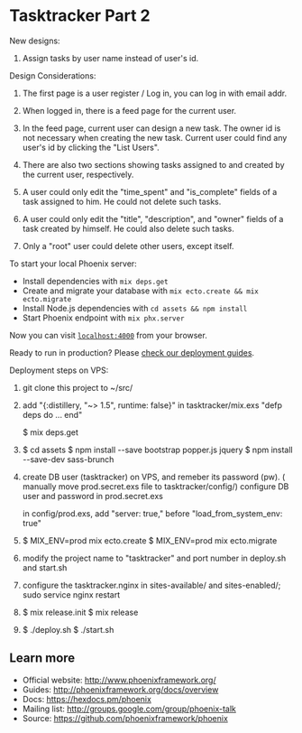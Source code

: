 # Tasktracker Part 2

New designs:

1. Assign tasks by user name instead of user's id.



Design Considerations:

1. The first page is a user register / Log in, you can log in with email addr.

2. When logged in, there is a feed page for the current user.

3. In the feed page, current user can design a new task. The owner id is not
   necessary when creating the new task. Current user could find any user's
   id by clicking the "List Users".

4. There are also two sections showing tasks assigned to and created by the
   current user, respectively.

5. A user could only edit the "time_spent" and "is_complete" fields of a task
   assigned to him. He could not delete such tasks.

6. A user could only edit the "title", "description", and "owner" fields of a
   task created by himself. He could also delete such tasks.

7. Only a "root" user could delete other users, except itself.



To start your local Phoenix server:

  * Install dependencies with `mix deps.get`
  * Create and migrate your database with `mix ecto.create && mix ecto.migrate`
  * Install Node.js dependencies with `cd assets && npm install`
  * Start Phoenix endpoint with `mix phx.server`

Now you can visit [`localhost:4000`](http://localhost:4000) from your browser.

Ready to run in production? Please [check our deployment guides](http://www.phoenixframework.org/docs/deployment).


Deployment steps on VPS:

1. git clone this project to ~/src/

2. add "{:distillery, "~> 1.5", runtime: false}"
   in tasktracker/mix.exs "defp deps do ... end"

   $ mix deps.get

3. $ cd assets
   $ npm install --save bootstrap popper.js jquery
   $ npm install --save-dev sass-brunch

4. create DB user (tasktracker) on VPS, and remeber its password (pw).
   ( manually move prod.secret.exs file to tasktracker/config/)
   configure DB user and password in prod.secret.exs

   in config/prod.exs, add "server: true," before "load_from_system_env: true"

5. $ MIX_ENV=prod mix ecto.create
   $ MIX_ENV=prod mix ecto.migrate

6. modify the project name to "tasktracker" and port number in deploy.sh
   and start.sh

7. configure the tasktracker.nginx in sites-available/ and sites-enabled/;
   sudo service nginx restart

8. $ mix release.init
   $ mix release

9. $ ./deploy.sh
   $ ./start.sh


## Learn more

  * Official website: http://www.phoenixframework.org/
  * Guides: http://phoenixframework.org/docs/overview
  * Docs: https://hexdocs.pm/phoenix
  * Mailing list: http://groups.google.com/group/phoenix-talk
  * Source: https://github.com/phoenixframework/phoenix
